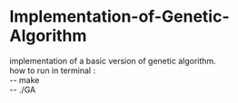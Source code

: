 # Implementation-of-Genetic-Algorithm
implementation of a basic version of genetic algorithm.\
how to run in terminal :\
 -- make\
 -- ./GA
 
